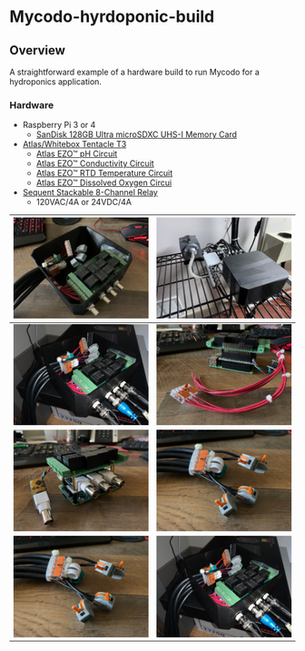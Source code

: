 # Mycodo-hyrdoponic-build
## Overview
A straightforward example of a hardware build to run Mycodo for a hydroponics application.

### Hardware
- Raspberry Pi 3 or 4
  - [SanDisk 128GB Ultra microSDXC UHS-I Memory Card](https://smile.amazon.com/gp/product/B08GYKNCCP/ref=ppx_yo_dt_b_asin_title_o04_s00?ie=UTF8&psc=1)
- [Atlas/Whitebox Tentacle T3](https://atlas-scientific.com/electrical-isolation/whitebox-t3/)
  - [Atlas EZO™ pH Circuit](https://atlas-scientific.com/embedded-solutions/ezo-ph-circuit)
  - [Atlas EZO™ Conductivity Circuit](https://atlas-scientific.com/embedded-solutions/ezo-conductivity-circuit)
  - [Atlas EZO™ RTD Temperature Circuit]([https://atlas-scientific.com/embedded-solutions/ezo-conductivity-circuit)
  - [Atlas EZO™ Dissolved Oxygen Circui](https://atlas-scientific.com/embedded-solutions/ezo-dissolved-oxygen-circuit/)
- [Sequent Stackable 8-Channel Relay](https://smile.amazon.com/dp/B07KRKS67G?psc=1&ref=ppx_yo2ov_dt_b_product_details)
  - 120VAC/4A or 24VDC/4A 

| ![1](image/IMG_5570.jpg) |  ![2](image/IMG_5677.jpg) |
| --- | --- |
| ![5](image/IMG_5571.jpg) | ![6](image/IMG_5567.jpg) |
| ![3](image/IMG_5566.jpg) | ![4](image/IMG_5568.jpg) |
| ![7](image/IMG_5568.jpg) | ![8](image/IMG_5571.jpg) |


